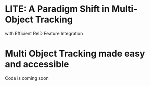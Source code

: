 
# LITE: A Paradigm Shift in Multi-Object Tracking
with Efficient ReID Feature Integration

# Multi Object Tracking made easy and accessible

Code is coming soon
